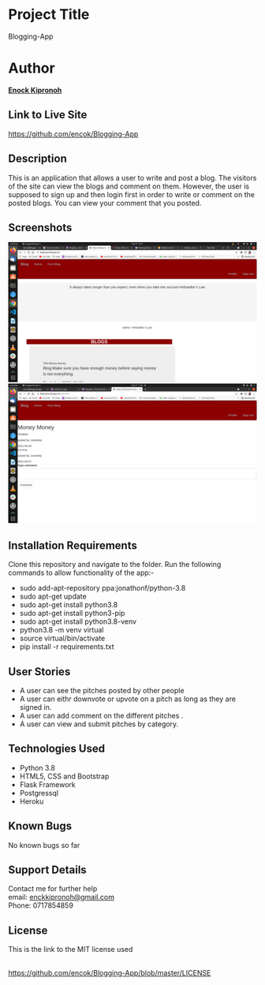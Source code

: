 # Project Title
Blogging-App


# Author
  **[Enock Kipronoh](https://github.com/encok)**


## Link to Live Site 
https://github.com/encok/Blogging-App


## Description
  This is an application that allows a user to write and post a blog. The visitors of the site can view the blogs and comment on them. However, the user is supposed to sign up and then login first in order to write or comment on  the posted blogs. You can view your comment that you posted.
  


## Screenshots
<img src="app/static/images/1.png">
<img src="app/static/images/2.png">


## Installation Requirements
  Clone this repository and navigate to the folder.
  Run the following commands to allow functionality of the app:-
  * sudo add-apt-repository ppa:jonathonf/python-3.8
  * sudo apt-get update
  * sudo apt-get install python3.8
  * sudo apt-get install python3-pip
  * sudo apt-get install python3.8-venv
  * python3.8 -m venv virtual
  * source virtual/bin/activate
  * pip install -r requirements.txt

## User Stories
  * A user can see the pitches posted by other people
  * A user can eithr downvote or upvote on a pitch as long as they are signed in.
  * A user can add comment on the different pitches .
  * A user can view and submit pitches by category.

## Technologies Used
  * Python 3.8
  * HTML5, CSS and Bootstrap
  * Flask Framework
  * Postgressql
  * Heroku

## Known Bugs
No known bugs so far

## Support Details
Contact me for further help<br/> 
email: enckkipronoh@gmail.com<br/>
Phone: 0717854859
## License
This is the link to the MIT license used<br/><br/>


https://github.com/encok/Blogging-App/blob/master/LICENSE